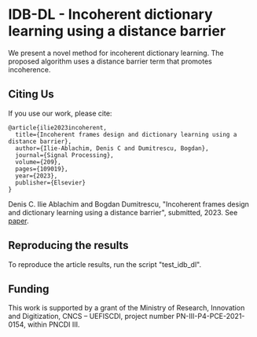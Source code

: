 # IDB-DL - Incoherent dictionary learning using a distance barrier

We present a novel method for incoherent dictionary learning.
The proposed algorithm uses a distance barrier term that promotes incoherence.

## Citing Us

If you use our work, please cite:
```
@article{ilie2023incoherent,
  title={Incoherent frames design and dictionary learning using a distance barrier},
  author={Ilie-Ablachim, Denis C and Dumitrescu, Bogdan},
  journal={Signal Processing},
  volume={209},
  pages={109019},
  year={2023},
  publisher={Elsevier}
}
```

Denis C. Ilie Ablachim and Bogdan Dumitrescu, "Incoherent frames design and dictionary learning using a
distance barrier", submitted, 2023. See [paper](http://asydil.upb.ro/publications/).

## Reproducing the results

To reproduce the article results, run the script "test\_idb\_dl".

## Funding

This work is supported by a grant of the Ministry of Research, Innovation and Digitization, CNCS – UEFISCDI, project number PN-III-P4-PCE-2021-0154, within PNCDI III.
